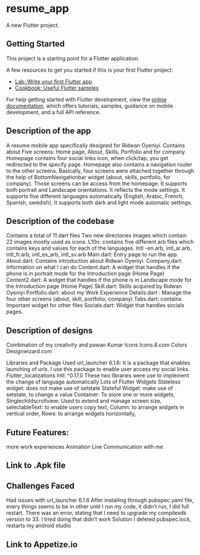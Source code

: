 # resume_app

A new Flutter project.

## Getting Started

This project is a starting point for a Flutter application.

A few resources to get you started if this is your first Flutter project:

- [Lab: Write your first Flutter app](https://docs.flutter.dev/get-started/codelab)
- [Cookbook: Useful Flutter samples](https://docs.flutter.dev/cookbook)

For help getting started with Flutter development, view the
[online documentation](https://docs.flutter.dev/), which offers tutorials,
samples, guidance on mobile development, and a full API reference.

## Description of the app
A resume mobile app specifically designed for Ridwan Oyeniyi.
Contains about Five screens: Home page, About, Skills, Portfolio and for company
Homepage contains four social links icon, when click/tap, you get redirected to the specify page.
Homepage also contains a navigation router to the other screens.
Basically, four screens were attached together through the help of BottomNavigationbar widget (about, skills, portfolio, for company). Those screens can be access from the homepage.
It supports both portrait and Landscape orientations.
It reflects the mode settings.
It supports five different languages automatically (English, Arabic, French, Spanish, swedish).
It supports both dark and light mode automatic settings.


## Description of the codebase
Contains a total of 11 dart files
Two new directories
 Images which contain 22 images mostly used as icons.
L10n: contains five different arb files which contains keys and values for each of the languages.
Intl -en.arb, intl_ar.arb, intl_fr.arb, intl_es_arb, intl_sv.arb
Main.dart: Entry page to run the app.
About.dart: Contains introduction about Ridwan Oyeniyi.
Company,dart: Information on what I can do 
Content.dart: A widget that handles if the phone is in portrait mode for the Introduction page (Home Page)
Content2.dart: A widget that handles if the phone is in Landscape mode for the Introduction page (Home Page)
Skill.dart: Skills acquired by Ridwan Oyeniyi
Portfolio.dart:  about my Work Experience 
Details.dart : Manage the four other screens (about, skill, portfolio, company)
Tabs.dart: contains Important widget for other files
Socials.dart: Widget that handles socials pages.


## Description of designs
Combination of  my creativity and pawan Kumar
Icons 
Icons.8.com
Colors
Designwizard.com

Libraries and Package Used
url_launcher 6.1.6: It is a package that enables launching of urls.
I use this package to enable user access my social links.
Flutter_localizations 
Intl: ^0.17.0
These two libraries were use to implement the change of language automatically
Lots of Flutter Widgets
Stateless widget: does not make use of setstate
Stateful Widget: make use of setstate, to change a value
Container: To store one or more widgets, 
Singlechildscrollview:  Used to extend and manage screen size,
 selectableText: to enable users copy text,
Column: to arrange widgets in vertical order,
 Rows: to arrange widgets horizontally, 

## Future Features:
more work experiences
Animation
Live Communication with me

## Link to .Apk file



## Challenges Faced
Had issues with url_launcher 6.1.6
After installing through pubspec.yaml  file, every things seems to be in other until I run my code, it didn’t run, I did full restart.
There was an error, stating that I need to upgrade my compilesdk version to 33. I tried doing that didn’t work 
Solution
I deleted pubspec.lock, restarts my android studio


## Link to Appetize.io 






